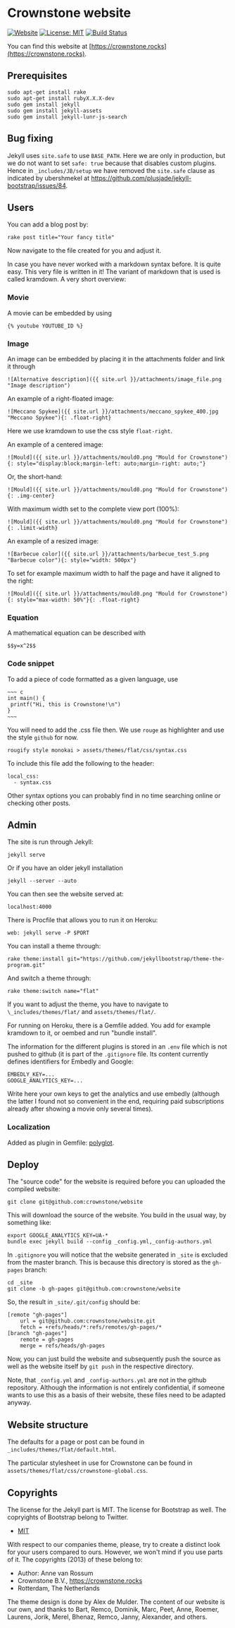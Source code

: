 # Crownstone website

[![Website](https://img.shields.io/website-up-down-green-red/https/crownstone.rocks.svg)]()
[![License: MIT](https://img.shields.io/badge/License-MIT-yellow.svg)](https://opensource.org/licenses/MIT)
[![Build Status](https://travis-ci.org/crownstone/website.svg?branch=master)](https://travis-ci.org/crownstone/website)

You can find this website at [https://crownstone.rocks](https://crownstone.rocks).

## Prerequisites

    sudo apt-get install rake
    sudo apt-get install rubyX.X.X-dev
    sudo gem install jekyll
    sudo gem install jekyll-assets
    sudo gem install jekyll-lunr-js-search


## Bug fixing

Jekyll uses `site.safe` to use `BASE_PATH`. Here we are only in production, but we do not want to set `safe: true` because that disables custom plugins. Hence in `_includes/JB/setup` we have removed the `site.safe` clause as indicated by ubershmekel at https://github.com/plusjade/jekyll-bootstrap/issues/84.

## Users

You can add a blog post by:

    rake post title="Your fancy title"
    
Now navigate to the file created for you and adjust it.

In case you have never worked with a markdown syntax before. It is quite easy. This very file is written in it! The variant of markdown that is used is called kramdown. A very short overview:

### Movie

A movie can be embedded by using 

    {% youtube YOUTUBE_ID %}

### Image

An image can be embedded by placing it in the attachments folder and link it through 

    ![Alternative description]({{ site.url }}/attachments/image_file.png "Image description")

An example of a right-floated image: 

    ![Meccano Spykee]({{ site.url }}/attachments/meccano_spykee_400.jpg "Meccano Spykee"){: .float-right} 

Here we use kramdown to use the css style `float-right`.

An example of a centered image:

    ![Mould]({{ site.url }}/attachments/mould0.png "Mould for Crownstone"){: style="display:block;margin-left: auto;margin-right: auto;"}

Or, the short-hand:

    ![Mould]({{ site.url }}/attachments/mould0.png "Mould for Crownstone"){: .img-center}

With maximum width set to the complete view port (100%):
    
    ![Mould]({{ site.url }}/attachments/mould0.png "Mould for Crownstone"){: .limit-width}

An example of a resized image: 

    ![Barbecue color]({{ site.url }}/attachments/barbecue_test_5.png "Barbecue color"){: style="width: 500px"}

To set for example maximum width to half the page and have it aligned to the right:

    ![Mould]({{ site.url }}/attachments/mould0.png "Mould for Crownstone"){: style="max-width: 50%"}{: .float-right}

### Equation

A mathematical equation can be described with

    $$y=x^2$$

### Code snippet

To add a piece of code formatted as a given language, use

 	~~~ c
	int main() {
	 printf("Hi, this is Crownstone!\n")
	}
	~~~

You will need to add the .css file then. We use `rouge` as highlighter and use the style `github` for now.

    rougify style monokai > assets/themes/flat/css/syntax.css

To include this file add the following to the header:

	local_css:
	  - syntax.css

Other syntax options you can probably find in no time searching online or checking other posts.

## Admin

The site is run through Jekyll:

    jekyll serve

Or if you have an older jekyll installation

    jekyll --server --auto

You can then see the website served at:

    localhost:4000
    
There is Procfile that allows you to run it on Heroku:

    web: jekyll serve -P $PORT
    
You can install a theme through:

    rake theme:install git="https://github.com/jekyllbootstrap/theme-the-program.git"
    
And switch a theme through:

    rake theme:switch name="flat"

If you want to adjust the theme, you have to navigate to `\_includes/themes/flat/` and `assets/themes/flat/`.

For running on Heroku, there is a Gemfile added. You add for example kramdown to it, or oembed and run "bundle install".

The information for the different plugins is stored in an `.env` file which is not pushed to github (it is part of the `.gitignore` file. Its content currently defines identifiers for Embedly and Google:

    EMBEDLY_KEY=...
    GOOGLE_ANALYTICS_KEY=...

Write here your own keys to get the analytics and use embedly (although the latter I found not so convenient in the end, requiring paid subscriptions already after showing a movie only several times).

### Localization

Added as plugin in Gemfile: [polyglot](https://github.com/untra/polyglot).

## Deploy

The "source code" for the website is required before you can uploaded the compiled website:

    git clone git@github.com:crownstone/website

This will download the source of the website. You build in the usual way, by something like:

    export GOOGLE_ANALYTICS_KEY=UA-*
    bundle exec jekyll build --config _config.yml,_config-authors.yml

In `.gitignore` you will notice that the website generated in `_site` is excluded from the master branch. This is because this directory is stored as the `gh-pages` branch:

    cd _site
    git clone -b gh-pages git@github.com:crownstone/website

So, the result in `_site/.git/config` should be:

    [remote "gh-pages"]
        url = git@github.com:crownstone/website.git
        fetch = +refs/heads/*:refs/remotes/gh-pages/*
    [branch "gh-pages"]
        remote = gh-pages
        merge = refs/heads/gh-pages

Now, you can just build the website and subsequently push the source as well as the website itself by `git push` in the respective directory.

Note, that `_config.yml` and `_config-authors.yml` are not in the github repository. Although the information is not entirely confidential, if someone wants to use this as a basis of their website, these files need to be adapted anyway.

## Website structure

The defaults for a page or post can be found in `_includes/themes/flat/default.html`.

The particular stylesheet in use for Crownstone can be found in `assets/themes/flat/css/crownstone-global.css`.

## Copyrights

The license for the Jekyll part is MIT. The license for Bootstrap as well. The copryights of Bootstrap belong to Twitter.

* [MIT](http://opensource.org/licenses/MIT)

With respect to our companies theme, please, try to create a distinct look for your users compared to ours. However, we won't mind if you use parts of it. The copyrights (2013) of these belong to:

* Author: Anne van Rossum
* Crownstone B.V., https://crownstone.rocks
* Rotterdam, The Netherlands

The theme design is done by Alex de Mulder. The content of our website is our own, and thanks to Bart, Remco, Dominik, Marc, Peet, Anne, Roemer, Laurens, Jorik, Merel, Bhenaz, Remco, Janny, Alexander, and others.
